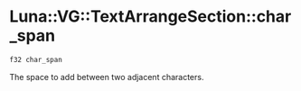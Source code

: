 # Luna::VG::TextArrangeSection::char_span

```c++
f32 char_span
```

The space to add between two adjacent characters. 

